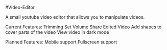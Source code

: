 #Video-Editor

A small youtube video editor that allows you to manipulate videos.

Current Features:
    Trimming
    Set Volume
    Share Edited Video
    Add shapes to cover parts of the video
    View video in dark mode


Planned Features:
    Mobile support
    Fullscreen support
    